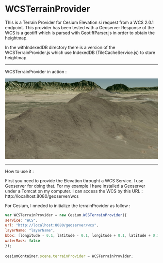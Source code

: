 WCSTerrainProvider
==================

This is a Terrain Provider for Cesium 
Elevation si request from a WCS 2.0.1 endpoint. 
This provider has been tested with a Geoserver
Response of the WCS is a geotiff which is parsed with  GeotiffParser.js
in order to obtain the heightmap.

In the withIndexedDB directory there is a version of the WCSTerrainProvider.js
which use IndexedDB (TileCacheService.js) to store heightmap.

-----------------------------------------------------------
WCSTerrainProvider in action  :

<img src="screen.jpg" alt="WCSTerrainProvider in action"  >

-----------------------------------------------------------
How to use it  :

First you need to provide the Elevation throught a WCS Service. 
I use Geoserver for doing that. 
For my example I have installed a Geoserver under a Tomcat on my computer. 
I can access the WCS by this URL : http://localhost:8080/geoserver/wcs

For Cesium, I nneded to initialize the terrainProvider as follow : 

```javascript
var WCSTerrainProvider = new Cesium.WCSTerrainProvider({
service: "WCS",
url: "http://localhost:8080/geoserver/wcs",
layerName: "layerName",
bbox: [longitude - 0.1, latitude - 0.1, longitude + 0.1, latitude + 0.1],
waterMask: false
});

cesiumContainer.scene.terrainProvider = WCSTerrainProvider;
```
